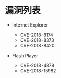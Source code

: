 # 漏洞列表

+ Internet Explorer
  - CVE-2018-8174
  - CVE-2018-8373
  - CVE-2018-8420

+ Flash Player
  - CVE-2018-4878
  - CVE-2018-15982

